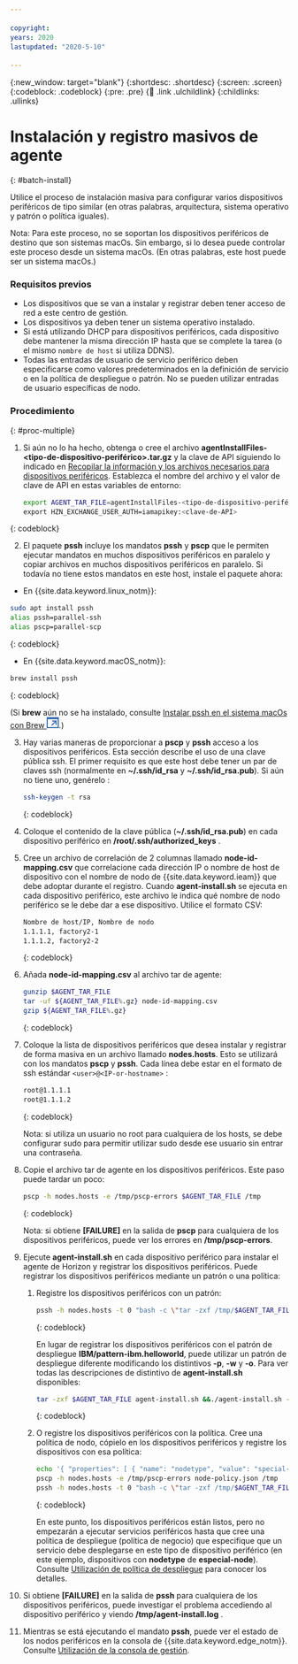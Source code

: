 ```yaml
---

copyright:
years: 2020
lastupdated: "2020-5-10"

---
```


{:new_window: target="blank"}
{:shortdesc: .shortdesc}
{:screen: .screen}
{:codeblock: .codeblock}
{:pre: .pre}
{:child: .link .ulchildlink}
{:childlinks: .ullinks}

# Instalación y registro masivos de agente
{: #batch-install}

Utilice el proceso de instalación masiva para configurar varios dispositivos periféricos de tipo similar (en otras palabras, arquitectura, sistema operativo y patrón o política iguales).

Nota: Para este proceso, no se soportan los dispositivos periféricos de destino que son sistemas macOs. Sin
embargo, si lo desea puede controlar este proceso desde un sistema macOs. (En otras palabras, este host puede
ser un sistema macOs.)

### Requisitos previos

* Los dispositivos que se van a instalar y registrar deben tener acceso de red a este centro de gestión.
* Los dispositivos ya deben tener un sistema operativo instalado.
* Si está utilizando DHCP para dispositivos periféricos, cada dispositivo debe mantener la misma dirección IP hasta que se complete la tarea
(o el mismo `nombre de host` si utiliza DDNS).
* Todas las entradas de usuario de servicio periférico deben especificarse como valores predeterminados en
la definición de servicio o en la política de despliegue o patrón. No se pueden utilizar entradas de usuario específicas de nodo.

### Procedimiento
{: #proc-multiple}

1. Si aún no lo ha hecho, obtenga o cree el archivo **agentInstallFiles-&lt;tipo-de-dispositivo-periférico&gt;.tar.gz** y la clave de API siguiendo lo indicado en [Recopilar la información y los archivos necesarios para dispositivos periféricos](../../hub/gather_files.md#prereq_horizon). Establezca el nombre del archivo y el valor de clave de API en estas variables de entorno:

   ```bash
   export AGENT_TAR_FILE=agentInstallFiles-<tipo-de-dispositivo-periférico>.tar.gz
   export HZN_EXCHANGE_USER_AUTH=iamapikey:<clave-de-API>
   ```
  {: codeblock}

2. El paquete **pssh** incluye los mandatos **pssh** y **pscp** que le permiten ejecutar mandatos en muchos dispositivos periféricos en paralelo y copiar archivos en muchos dispositivos periféricos en paralelo. Si todavía no tiene estos mandatos en este host, instale el paquete ahora:

  * En {{site.data.keyword.linux_notm}}:

   ```bash
   sudo apt install pssh
   alias pssh=parallel-ssh
   alias pscp=parallel-scp
   ```
   {: codeblock}

  * En {{site.data.keyword.macOS_notm}}:

   ```bash
   brew install pssh
   ```
   {: codeblock}

   (Si **brew** aún no se ha instalado, consulte [Instalar pssh en el sistema macOs con Brew ![Se abre en otro separador](../../images/icons/launch-glyph.svg "Se abre en otro separador")](https://brewinstall.org/Install-pssh-on-Mac-with-Brew/).)

3. Hay varias maneras de proporcionar a **pscp** y
**pssh** acceso a los dispositivos periféricos. Esta sección describe el uso
de una clave pública ssh. El primer requisito es que este host debe tener un par de claves ssh (normalmente en **~/.ssh/id_rsa** y **~/.ssh/id_rsa.pub**). Si aún no tiene uno, genérelo :

   ```bash
   ssh-keygen -t rsa
   ```
   {: codeblock}

4. Coloque el contenido de la clave pública (**~/.ssh/id_rsa.pub**) en cada dispositivo periférico en **/root/.ssh/authorized_keys** .

5. Cree un archivo de correlación de 2 columnas llamado **node-id-mapping.csv** que correlacione cada dirección IP o nombre de host de dispositivo con el nombre de nodo de {{site.data.keyword.ieam}} que debe adoptar durante el registro. Cuando **agent-install.sh** se ejecuta en cada dispositivo periférico, este archivo le indica qué nombre de nodo periférico se le debe dar a ese dispositivo. Utilice el formato CSV:

   ```bash
   Nombre de host/IP, Nombre de nodo
   1.1.1.1, factory2-1
   1.1.1.2, factory2-2
   ```
   {: codeblock}

6. Añada **node-id-mapping.csv** al archivo tar de agente:

   ```bash
   gunzip $AGENT_TAR_FILE
   tar -uf ${AGENT_TAR_FILE%.gz} node-id-mapping.csv
   gzip ${AGENT_TAR_FILE%.gz}
   ```
   {: codeblock}

7. Coloque la lista de dispositivos periféricos que desea instalar y registrar de forma masiva en un archivo llamado **nodes.hosts**. Esto se utilizará con los mandatos **pscp** y **pssh**. Cada línea debe estar en el formato de ssh estándar `<user>@<IP-or-hostname>` :

   ```bash
   root@1.1.1.1
   root@1.1.1.2
   ```
   {: codeblock}

   Nota: si utiliza un usuario no root para cualquiera de los hosts, se debe configurar sudo
para permitir utilizar sudo desde ese usuario sin entrar una contraseña. 

8. Copie el archivo tar de agente en los dispositivos periféricos. Este paso puede tardar un poco:

   ```bash
   pscp -h nodes.hosts -e /tmp/pscp-errors $AGENT_TAR_FILE /tmp
   ```
   {: codeblock}

   Nota: si obtiene **[FAILURE]** en la salida de **pscp** para
cualquiera de los dispositivos periféricos, puede ver los errores en **/tmp/pscp-errors**.

9. Ejecute **agent-install.sh** en cada dispositivo periférico para instalar el agente de Horizon y registrar los dispositivos periféricos. Puede registrar los dispositivos periféricos mediante un patrón o una política:

   1. Registre los dispositivos periféricos con un patrón:

      ```bash
      pssh -h nodes.hosts -t 0 "bash -c \"tar -zxf /tmp/$AGENT_TAR_FILE agent-install.sh && sudo -s ./agent-install.sh -i . -u $HZN_EXCHANGE_USER_AUTH -p IBM/pattern-ibm.helloworld -w ibm.helloworld -o IBM -z /tmp/$AGENT_TAR_FILE 2>&1 >/tmp/agent-install.log \" "
      ```
      {: codeblock}

      En lugar de registrar los dispositivos periféricos con el patrón de despliegue **IBM/pattern-ibm.helloworld**, puede utilizar un patrón de despliegue diferente modificando los distintivos **-p**, **-w** y **-o**. Para ver todas las descripciones de distintivo de **agent-install.sh** disponibles:

      ```bash
      tar -zxf $AGENT_TAR_FILE agent-install.sh &&./agent-install.sh -h
      ```
      {: codeblock}

   2. O registre los dispositivos periféricos con la política. Cree una política de nodo, cópielo en los dispositivos periféricos y registre los dispositivos con esa política:

      ```bash
      echo '{ "properties": [ { "name": "nodetype", "value": "special-node" } ] }' > node-policy.json
      pscp -h nodes.hosts -e /tmp/pscp-errors node-policy.json /tmp
      pssh -h nodes.hosts -t 0 "bash -c \"tar -zxf /tmp/$AGENT_TAR_FILE agent-install.sh && sudo -s ./agent-install.sh -i . -u $HZN_EXCHANGE_USER_AUTH -n /tmp/node-policy.json  -z /tmp/$AGENT_TAR_FILE 2>&1 >/tmp/agent-install.log \" "
      ```
      {: codeblock}

      En este punto, los dispositivos periféricos están listos, pero no empezarán a ejecutar servicios periféricos hasta que cree una política de despliegue (política de negocio) que especifique que un servicio debe desplegarse en este tipo de dispositivo periférico (en este ejemplo, dispositivos con **nodetype** de **especial-node**). Consulte [Utilización de política de despliegue](../using_edge_devices/detailed_policy.md) para conocer los detalles.

10. Si obtiene **[FAILURE]** en la salida de **pssh** para cualquiera de los dispositivos periféricos, puede investigar el problema accediendo al dispositivo periférico y viendo **/tmp/agent-install.log** .

11. Mientras se está ejecutando el mandato **pssh**, puede ver el estado de
los nodos periféricos en la consola de {{site.data.keyword.edge_notm}}. Consulte
[Utilización de la consola de gestión](../getting_started/accessing_ui.md).
